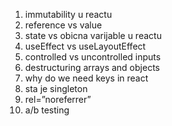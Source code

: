 1. immutability u reactu
2. reference vs value
3. state vs obicna varijable u reactu
4. useEffect vs useLayoutEffect
5. controlled vs uncontrolled inputs
6. destructuring arrays and objects
7. why do we need keys in react
8. sta je singleton
9. rel=”noreferrer”
10. a/b testing
